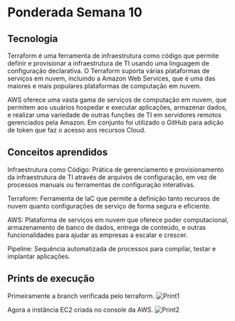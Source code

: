 # Ponderada Semana 10
## Tecnologia
Terraform é uma ferramenta de infraestrutura como código que permite definir e provisionar a infraestrutura de TI usando uma linguagem de configuração declarativa. O Terraform suporta várias plataformas de serviços em nuvem, incluindo a Amazon Web Services, que é uma das maiores e mais populares plataformas de computação em nuvem.

AWS oferece uma vasta gama de serviços de computação em nuvem, que permitem aos usuários hospedar e executar aplicações, armazenar dados, e realizar uma variedade de outras funções de TI em servidores remotos gerenciados pela Amazon. Em conjunto foi utilizado o GitHub para adição de token que faz o acesso aos recursos Cloud.

## Conceitos aprendidos
Infraestrutura como Código: Prática de gerenciamento e provisionamento da infraestrutura de TI através de arquivos de configuração, em vez de processos manuais ou ferramentas de configuração interativas.

Terraform: Ferramenta de IaC que permite a definição tanto recursos de nuvem quanto configurações de serviço de forma segura e eficiente.

AWS: Plataforma de serviços em nuvem que oferece poder computacional, armazenamento de banco de dados, entrega de conteúdo, e outras funcionalidades para ajudar as empresas a escalar e crescer.

Pipeline: Sequência automatizada de processos para compilar, testar e implantar aplicações.

## Prints de execução

Primeiramente a branch verificada pelo terraform.
![Print1](/assets/Instâncias%20_%20EC2%20_%20us-east-1%20-%20Brave%2010_04_2024%2011_01_11.png)

Agora a instância EC2 criada no console da AWS.
![Print2](/assets/Instâncias%20_%20EC2%20_%20us-east-1%20-%20Brave%2010_04_2024%2010_59_38.png)
